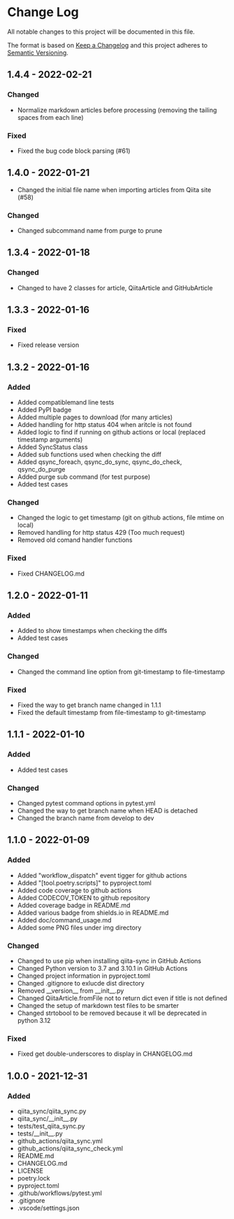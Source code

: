 <!--
# Change Log

Tags:

- Added          for new features.
- Changed        for changes in existing functionality.
- Deprecated     for soon-to-be removed features.
- Fixed          for any bug fixes.
- Security       in case of vulnerabilities.


Policy:

- Keep an Unreleased section at the top to track upcoming changes.
- YYYY-MM-DD for date format


# Semantic Versioning

- MAJOR version     when you make incompatible API changes,
- MINOR version     when you add functionality in a backwards compatible manner, and
- PATCH version     when you make backwards compatible bug fixes.

-->

# Change Log

All notable changes to this project will be documented in this file.

The format is based on [Keep a Changelog](http://keepachangelog.com/)
and this project adheres to [Semantic Versioning](http://semver.org/).

## 1.4.4 - 2022-02-21

### Changed

- Normalize markdown articles before processing (removing the tailing spaces from each line)

### Fixed

- Fixed the bug code block parsing (#61)

## 1.4.0 - 2022-01-21

- Changed the initial file name when importing articles from Qiita site (#58)

### Changed

- Changed subcommand name from purge to prune

## 1.3.4 - 2022-01-18

### Changed

- Changed to have 2 classes for article, QiitaArticle and GitHubArticle

## 1.3.3 - 2022-01-16

### Fixed

- Fixed release version 

## 1.3.2 - 2022-01-16

### Added

- Added compatiblemand line tests
- Added PyPI badge
- Added multiple pages to download (for many articles)
- Added handling for http status 404 when aritcle is not found
- Added logic to find if running on github actions or local (replaced timestamp arguments)
- Added SyncStatus class
- Added sub functions used when checking the diff
- Added qsync_foreach, qsync_do_sync, qsync_do_check, qsync_do_purge
- Added purge sub command (for test purpose)
- Added test cases

### Changed

- Changed the logic to get timestamp (git on github actions, file mtime on local)
- Removed handling for http status 429 (Too much request)
- Removed old comand handler functions

### Fixed

- Fixed CHANGELOG.md

## 1.2.0 - 2022-01-11

### Added

- Added to show timestamps when checking the diffs
- Added test cases

### Changed

- Changed the command line option from git-timestamp to file-timestamp

### Fixed

- Fixed the way to get branch name changed in 1.1.1 
- Fixed the default timestamp from file-timestamp to git-timestamp

## 1.1.1 - 2022-01-10

### Added

- Added test cases

### Changed

- Changed pytest command options in pytest.yml
- Changed the way to get branch name when HEAD is detached
- Changed the branch name from develop to dev

## 1.1.0 - 2022-01-09

### Added

- Added "workflow_dispatch" event tigger for github actions
- Added "[tool.poetry.scripts]" to pyproject.toml
- Added code coverage to github actions
- Added CODECOV_TOKEN to github repository
- Added coverage badge in README.md
- Added various badge from shields.io in README.md
- Added doc/command_usage.md
- Added some PNG files under img directory

### Changed

- Changed to use pip when installing qiita-sync in GitHub Actions
- Changed Python version to 3.7 and 3.10.1 in GitHub Actions
- Changed project information in pyproject.toml
- Changed .gitignore to exlucde dist directory
- Removed \_\_version_\_ from \_\_init_\_.py 
- Changed QiitaArticle.fromFile not to return dict even if title is not defined
- Changed the setup of markdown test files to be smarter
- Changed strtobool to be removed because it wll be deprecated in python 3.12

### Fixed

- Fixed get double-underscores to display in CHANGELOG.md

## 1.0.0 - 2021-12-31

### Added

- qiita_sync/qiita_sync.py
- qiita_sync/\_\_init_\_.py
- tests/test_qiita_sync.py
- tests/\_\_init_\_.py
- github_actions/qiita_sync.yml
- github_actions/qiita_sync_check.yml
- README.md
- CHANGELOG.md
- LICENSE
- poetry.lock
- pyproject.toml
- .github/workflows/pytest.yml
- .gitignore
- .vscode/settings.json
